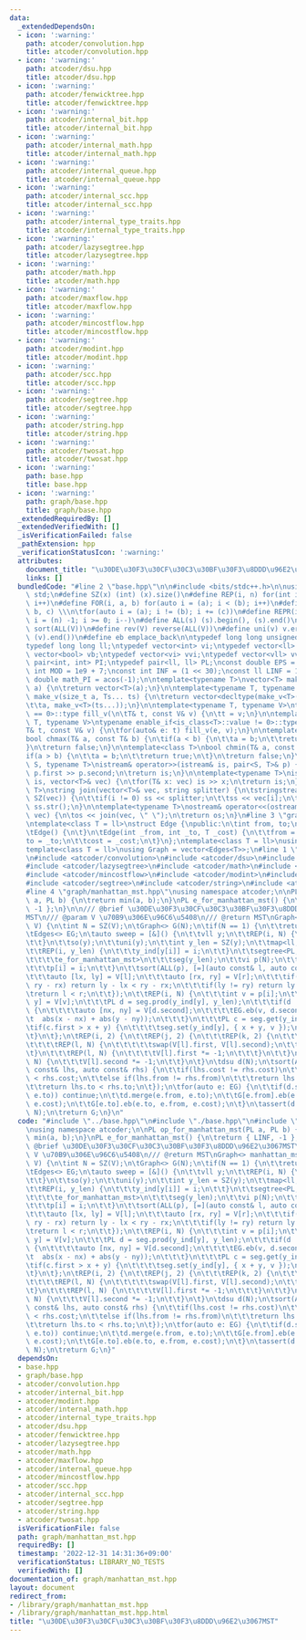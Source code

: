 ```yaml
---
data:
  _extendedDependsOn:
  - icon: ':warning:'
    path: atcoder/convolution.hpp
    title: atcoder/convolution.hpp
  - icon: ':warning:'
    path: atcoder/dsu.hpp
    title: atcoder/dsu.hpp
  - icon: ':warning:'
    path: atcoder/fenwicktree.hpp
    title: atcoder/fenwicktree.hpp
  - icon: ':warning:'
    path: atcoder/internal_bit.hpp
    title: atcoder/internal_bit.hpp
  - icon: ':warning:'
    path: atcoder/internal_math.hpp
    title: atcoder/internal_math.hpp
  - icon: ':warning:'
    path: atcoder/internal_queue.hpp
    title: atcoder/internal_queue.hpp
  - icon: ':warning:'
    path: atcoder/internal_scc.hpp
    title: atcoder/internal_scc.hpp
  - icon: ':warning:'
    path: atcoder/internal_type_traits.hpp
    title: atcoder/internal_type_traits.hpp
  - icon: ':warning:'
    path: atcoder/lazysegtree.hpp
    title: atcoder/lazysegtree.hpp
  - icon: ':warning:'
    path: atcoder/math.hpp
    title: atcoder/math.hpp
  - icon: ':warning:'
    path: atcoder/maxflow.hpp
    title: atcoder/maxflow.hpp
  - icon: ':warning:'
    path: atcoder/mincostflow.hpp
    title: atcoder/mincostflow.hpp
  - icon: ':warning:'
    path: atcoder/modint.hpp
    title: atcoder/modint.hpp
  - icon: ':warning:'
    path: atcoder/scc.hpp
    title: atcoder/scc.hpp
  - icon: ':warning:'
    path: atcoder/segtree.hpp
    title: atcoder/segtree.hpp
  - icon: ':warning:'
    path: atcoder/string.hpp
    title: atcoder/string.hpp
  - icon: ':warning:'
    path: atcoder/twosat.hpp
    title: atcoder/twosat.hpp
  - icon: ':warning:'
    path: base.hpp
    title: base.hpp
  - icon: ':warning:'
    path: graph/base.hpp
    title: graph/base.hpp
  _extendedRequiredBy: []
  _extendedVerifiedWith: []
  _isVerificationFailed: false
  _pathExtension: hpp
  _verificationStatusIcon: ':warning:'
  attributes:
    document_title: "\u30DE\u30F3\u30CF\u30C3\u30BF\u30F3\u8DDD\u96E2\u3067MST"
    links: []
  bundledCode: "#line 2 \"base.hpp\"\n\n#include <bits/stdc++.h>\n\nusing namespace\
    \ std;\n#define SZ(x) (int) (x).size()\n#define REP(i, n) for(int i = 0; i < (n);\
    \ i++)\n#define FOR(i, a, b) for(auto i = (a); i < (b); i++)\n#define For(i, a,\
    \ b, c) \\\n\tfor(auto i = (a); i != (b); i += (c))\n#define REPR(i, n) for(auto\
    \ i = (n) -1; i >= 0; i--)\n#define ALL(s) (s).begin(), (s).end()\n#define so(V)\
    \ sort(ALL(V))\n#define rev(V) reverse(ALL(V))\n#define uni(v) v.erase(unique(ALL(v)),\
    \ (v).end())\n#define eb emplace_back\n\ntypedef long long unsigned int llu;\n\
    typedef long long ll;\ntypedef vector<int> vi;\ntypedef vector<ll> vll;\ntypedef\
    \ vector<bool> vb;\ntypedef vector<vi> vvi;\ntypedef vector<vll> vvll;\ntypedef\
    \ pair<int, int> PI;\ntypedef pair<ll, ll> PL;\nconst double EPS = 1e-9;\nconst\
    \ int MOD = 1e9 + 7;\nconst int INF = (1 << 30);\nconst ll LINF = 1e18;\nconst\
    \ double math_PI = acos(-1);\n\ntemplate<typename T>\nvector<T> make_v(size_t\
    \ a) {\n\treturn vector<T>(a);\n}\n\ntemplate<typename T, typename... Ts>\nauto\
    \ make_v(size_t a, Ts... ts) {\n\treturn vector<decltype(make_v<T>(ts...))>(\n\
    \t\ta, make_v<T>(ts...));\n}\n\ntemplate<typename T, typename V>\ntypename enable_if<is_class<T>::value\
    \ == 0>::type fill_v(\n\tT& t, const V& v) {\n\tt = v;\n}\n\ntemplate<typename\
    \ T, typename V>\ntypename enable_if<is_class<T>::value != 0>::type fill_v(\n\t\
    T& t, const V& v) {\n\tfor(auto& e: t) fill_v(e, v);\n}\n\ntemplate<class T>\n\
    bool chmax(T& a, const T& b) {\n\tif(a < b) {\n\t\ta = b;\n\t\treturn true;\n\t\
    }\n\treturn false;\n}\n\ntemplate<class T>\nbool chmin(T& a, const T& b) {\n\t\
    if(a > b) {\n\t\ta = b;\n\t\treturn true;\n\t}\n\treturn false;\n}\n\ntemplate<typename\
    \ S, typename T>\nistream& operator>>(istream& is, pair<S, T>& p) {\n\tcin >>\
    \ p.first >> p.second;\n\treturn is;\n}\n\ntemplate<typename T>\nistream& operator>>(istream&\
    \ is, vector<T>& vec) {\n\tfor(T& x: vec) is >> x;\n\treturn is;\n}\n\ntemplate<typename\
    \ T>\nstring join(vector<T>& vec, string splitter) {\n\tstringstream ss;\n\tREP(i,\
    \ SZ(vec)) {\n\t\tif(i != 0) ss << splitter;\n\t\tss << vec[i];\n\t}\n\treturn\
    \ ss.str();\n}\n\ntemplate<typename T>\nostream& operator<<(ostream& os, vector<T>&\
    \ vec) {\n\tos << join(vec, \" \");\n\treturn os;\n}\n#line 3 \"graph/base.hpp\"\
    \ntemplate<class T = ll>\nstruct Edge {\npublic:\n\tint from, to;\n\tT cost;\n\
    \tEdge() {\n\t}\n\tEdge(int _from, int _to, T _cost) {\n\t\tfrom = _from;\n\t\t\
    to = _to;\n\t\tcost = _cost;\n\t}\n};\ntemplate<class T = ll>\nusing Edges = vector<Edge<T>>;\n\
    template<class T = ll>\nusing Graph = vector<Edges<T>>;\n#line 1 \"atcoder/all\"\
    \n#include <atcoder/convolution>\n#include <atcoder/dsu>\n#include <atcoder/fenwicktree>\n\
    #include <atcoder/lazysegtree>\n#include <atcoder/math>\n#include <atcoder/maxflow>\n\
    #include <atcoder/mincostflow>\n#include <atcoder/modint>\n#include <atcoder/scc>\n\
    #include <atcoder/segtree>\n#include <atcoder/string>\n#include <atcoder/twosat>\n\
    #line 4 \"graph/manhattan_mst.hpp\"\nusing namespace atcoder;\n\nPL op_for_manhattan_mst(PL\
    \ a, PL b) {\n\treturn min(a, b);\n}\nPL e_for_manhattan_mst() {\n\treturn { LINF,\
    \ -1 };\n}\n\n/// @brief \u30DE\u30F3\u30CF\u30C3\u30BF\u30F3\u8DDD\u96E2\u3067\
    MST\n/// @param V \u70B9\u306E\u96C6\u5408\n/// @return MST\nGraph<> manhattan_mst(vector<PL>&\
    \ V) {\n\tint N = SZ(V);\n\tGraph<> G(N);\n\tif(N == 1) {\n\t\treturn G;\n\t}\n\
    \tEdges<> EG;\n\tauto sweep = [&]() {\n\t\tvll y;\n\t\tREP(i, N) {\n\t\t\ty.push_back(V[i].second);\n\
    \t\t}\n\t\tso(y);\n\t\tuni(y);\n\t\tint y_len = SZ(y);\n\t\tmap<ll, int> y_ind;\n\
    \t\tREP(i, y_len) {\n\t\t\ty_ind[y[i]] = i;\n\t\t}\n\t\tsegtree<PL, op_for_manhattan_mst,\n\
    \t\t\t\te_for_manhattan_mst>\n\t\t\tseg(y_len);\n\t\tvi p(N);\n\t\tREP(i, N) {\n\
    \t\t\tp[i] = i;\n\t\t}\n\t\tsort(ALL(p), [=](auto const& l, auto const& r) {\n\
    \t\t\tauto [lx, ly] = V[l];\n\t\t\tauto [rx, ry] = V[r];\n\t\t\tif(ly - lx !=\
    \ ry - rx) return ly - lx < ry - rx;\n\t\t\tif(ly != ry) return ly > ry;\n\t\t\
    \treturn l < r;\n\t\t});\n\t\tREP(i, N) {\n\t\t\tint v = p[i];\n\t\t\tauto [x,\
    \ y] = V[v];\n\t\t\tPL d = seg.prod(y_ind[y], y_len);\n\t\t\tif(d != e_for_manhattan_mst())\
    \ {\n\t\t\t\tauto [nx, ny] = V[d.second];\n\t\t\t\tEG.eb(v, d.second,\n\t\t\t\t\
    \t  abs(x - nx) + abs(y - ny));\n\t\t\t}\n\t\t\tPL c = seg.get(y_ind[y]);\n\t\t\
    \tif(c.first > x + y) {\n\t\t\t\tseg.set(y_ind[y], { x + y, v });\n\t\t\t}\n\t\
    \t}\n\t};\n\tREP(i, 2) {\n\t\tREP(j, 2) {\n\t\t\tREP(k, 2) {\n\t\t\t\tsweep();\n\
    \t\t\t\tREP(l, N) {\n\t\t\t\t\tswap(V[l].first, V[l].second);\n\t\t\t\t}\n\t\t\
    \t}\n\t\t\tREP(l, N) {\n\t\t\t\tV[l].first *= -1;\n\t\t\t}\n\t\t}\n\t\tREP(l,\
    \ N) {\n\t\t\tV[l].second *= -1;\n\t\t}\n\t}\n\tdsu d(N);\n\tsort(ALL(EG), [](auto\
    \ const& lhs, auto const& rhs) {\n\t\tif(lhs.cost != rhs.cost)\n\t\t\treturn lhs.cost\
    \ < rhs.cost;\n\t\telse if(lhs.from != rhs.from)\n\t\t\treturn lhs.from < rhs.from;\n\
    \t\treturn lhs.to < rhs.to;\n\t});\n\tfor(auto e: EG) {\n\t\tif(d.same(e.from,\
    \ e.to)) continue;\n\t\td.merge(e.from, e.to);\n\t\tG[e.from].eb(e.from, e.to,\
    \ e.cost);\n\t\tG[e.to].eb(e.to, e.from, e.cost);\n\t}\n\tassert(d.size(0) ==\
    \ N);\n\treturn G;\n}\n"
  code: "#include \"../base.hpp\"\n#include \"./base.hpp\"\n#include \"atcoder/all\"\
    \nusing namespace atcoder;\n\nPL op_for_manhattan_mst(PL a, PL b) {\n\treturn\
    \ min(a, b);\n}\nPL e_for_manhattan_mst() {\n\treturn { LINF, -1 };\n}\n\n///\
    \ @brief \u30DE\u30F3\u30CF\u30C3\u30BF\u30F3\u8DDD\u96E2\u3067MST\n/// @param\
    \ V \u70B9\u306E\u96C6\u5408\n/// @return MST\nGraph<> manhattan_mst(vector<PL>&\
    \ V) {\n\tint N = SZ(V);\n\tGraph<> G(N);\n\tif(N == 1) {\n\t\treturn G;\n\t}\n\
    \tEdges<> EG;\n\tauto sweep = [&]() {\n\t\tvll y;\n\t\tREP(i, N) {\n\t\t\ty.push_back(V[i].second);\n\
    \t\t}\n\t\tso(y);\n\t\tuni(y);\n\t\tint y_len = SZ(y);\n\t\tmap<ll, int> y_ind;\n\
    \t\tREP(i, y_len) {\n\t\t\ty_ind[y[i]] = i;\n\t\t}\n\t\tsegtree<PL, op_for_manhattan_mst,\n\
    \t\t\t\te_for_manhattan_mst>\n\t\t\tseg(y_len);\n\t\tvi p(N);\n\t\tREP(i, N) {\n\
    \t\t\tp[i] = i;\n\t\t}\n\t\tsort(ALL(p), [=](auto const& l, auto const& r) {\n\
    \t\t\tauto [lx, ly] = V[l];\n\t\t\tauto [rx, ry] = V[r];\n\t\t\tif(ly - lx !=\
    \ ry - rx) return ly - lx < ry - rx;\n\t\t\tif(ly != ry) return ly > ry;\n\t\t\
    \treturn l < r;\n\t\t});\n\t\tREP(i, N) {\n\t\t\tint v = p[i];\n\t\t\tauto [x,\
    \ y] = V[v];\n\t\t\tPL d = seg.prod(y_ind[y], y_len);\n\t\t\tif(d != e_for_manhattan_mst())\
    \ {\n\t\t\t\tauto [nx, ny] = V[d.second];\n\t\t\t\tEG.eb(v, d.second,\n\t\t\t\t\
    \t  abs(x - nx) + abs(y - ny));\n\t\t\t}\n\t\t\tPL c = seg.get(y_ind[y]);\n\t\t\
    \tif(c.first > x + y) {\n\t\t\t\tseg.set(y_ind[y], { x + y, v });\n\t\t\t}\n\t\
    \t}\n\t};\n\tREP(i, 2) {\n\t\tREP(j, 2) {\n\t\t\tREP(k, 2) {\n\t\t\t\tsweep();\n\
    \t\t\t\tREP(l, N) {\n\t\t\t\t\tswap(V[l].first, V[l].second);\n\t\t\t\t}\n\t\t\
    \t}\n\t\t\tREP(l, N) {\n\t\t\t\tV[l].first *= -1;\n\t\t\t}\n\t\t}\n\t\tREP(l,\
    \ N) {\n\t\t\tV[l].second *= -1;\n\t\t}\n\t}\n\tdsu d(N);\n\tsort(ALL(EG), [](auto\
    \ const& lhs, auto const& rhs) {\n\t\tif(lhs.cost != rhs.cost)\n\t\t\treturn lhs.cost\
    \ < rhs.cost;\n\t\telse if(lhs.from != rhs.from)\n\t\t\treturn lhs.from < rhs.from;\n\
    \t\treturn lhs.to < rhs.to;\n\t});\n\tfor(auto e: EG) {\n\t\tif(d.same(e.from,\
    \ e.to)) continue;\n\t\td.merge(e.from, e.to);\n\t\tG[e.from].eb(e.from, e.to,\
    \ e.cost);\n\t\tG[e.to].eb(e.to, e.from, e.cost);\n\t}\n\tassert(d.size(0) ==\
    \ N);\n\treturn G;\n}"
  dependsOn:
  - base.hpp
  - graph/base.hpp
  - atcoder/convolution.hpp
  - atcoder/internal_bit.hpp
  - atcoder/modint.hpp
  - atcoder/internal_math.hpp
  - atcoder/internal_type_traits.hpp
  - atcoder/dsu.hpp
  - atcoder/fenwicktree.hpp
  - atcoder/lazysegtree.hpp
  - atcoder/math.hpp
  - atcoder/maxflow.hpp
  - atcoder/internal_queue.hpp
  - atcoder/mincostflow.hpp
  - atcoder/scc.hpp
  - atcoder/internal_scc.hpp
  - atcoder/segtree.hpp
  - atcoder/string.hpp
  - atcoder/twosat.hpp
  isVerificationFile: false
  path: graph/manhattan_mst.hpp
  requiredBy: []
  timestamp: '2022-12-31 14:31:36+09:00'
  verificationStatus: LIBRARY_NO_TESTS
  verifiedWith: []
documentation_of: graph/manhattan_mst.hpp
layout: document
redirect_from:
- /library/graph/manhattan_mst.hpp
- /library/graph/manhattan_mst.hpp.html
title: "\u30DE\u30F3\u30CF\u30C3\u30BF\u30F3\u8DDD\u96E2\u3067MST"
---
```

